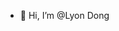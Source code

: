 - 👋 Hi, I’m @Lyon Dong

<!---
Lyon-Dong/Lyon-Dong is a ✨ special ✨ repository because its `README.md` (this file) appears on your GitHub profile.
You can click the Preview link to take a look at your changes.
--->
